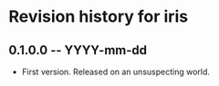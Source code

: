 # Revision history for iris

## 0.1.0.0 -- YYYY-mm-dd

* First version. Released on an unsuspecting world.
